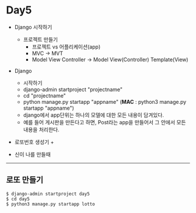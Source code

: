 # Day5
- Django 시작하기
    - 프로젝트 만들기
        - 프로젝트 vs 어플리케이션(app)
        - MVC -> MVT
        - Model View Controller -> Model View(Controller) Template(View)

- Django
    - 시작하기
    - django-admin startproject "projectname"
    - cd "projectname"
    - python manage.py startapp "appname" (**MAC** : python3 manage.py startapp "appname")
    - django에서 app단위는 하나의 모델에 대한 모든 내용이 담겨있다.
    - 예를 들어 게시판을 만든다고 하면, Post라는 app을 만들어서 그 안에서 모든 내용을 처리한다.

- 로또번호 생성기 + 
- 신이 나를 만들때

---
## 로또 만들기

~~~ command
$ django-admin startproject day5
$ cd day5
$ python3 manage.py startapp lotto
~~~